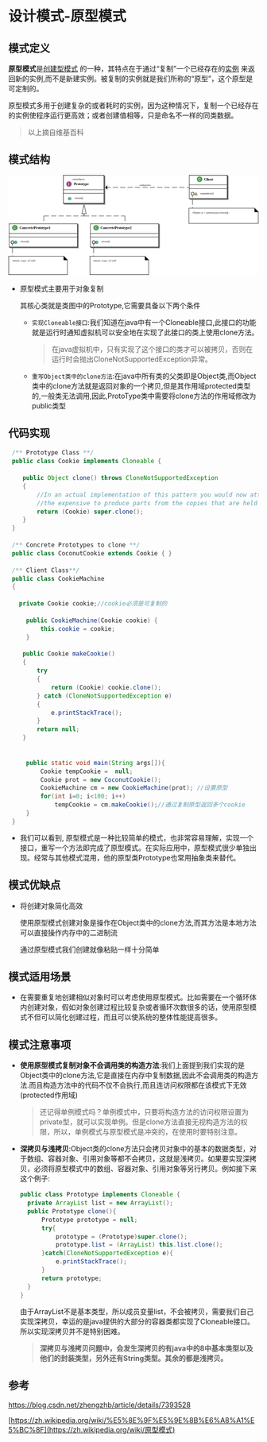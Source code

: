 # 设计模式-原型模式

## 模式定义

**原型模式**是[创建型模式](https://zh.wikipedia.org/wiki/創建型模式) 的一种，其特点在于通过“复制”一个已经存在的[实例](https://zh.wikipedia.org/wiki/实例) 来返回新的实例,而不是新建实例。被复制的实例就是我们所称的“原型”，这个原型是可定制的。

原型模式多用于创建复杂的或者耗时的实例，因为这种情况下，复制一个已经存在的实例使程序运行更高效；或者创建值相等，只是命名不一样的同类数据。

> 以上摘自维基百科

## 模式结构

![](https://raw.githubusercontent.com/catwithtudou/photo/master/600px-Prototype_UML.svg.png)

- 原型模式主要用于对象复制

  其核心类就是类图中的Prototype,它需要具备以下两个条件

    - `实现Cloneable接口`:我们知道在java中有一个Cloneable接口,此接口的功能就是运行时通知虚拟机可以安全地在实现了此接口的类上使用clone方法。

      > 在java虚拟机中，只有实现了这个接口的类才可以被拷贝，否则在运行时会抛出CloneNotSupportedException异常。

    - `重写Object类中的clone方法`:在java中所有类的父类即是Object类,而Object类中的clone方法就是返回对象的一个拷贝,但是其作用域protected类型的,一般类无法调用,因此,ProtoType类中需要将clone方法的作用域修改为public类型

## 代码实现

```java
 /** Prototype Class **/
 public class Cookie implements Cloneable {
   
    public Object clone() throws CloneNotSupportedException
    {
        //In an actual implementation of this pattern you would now attach references to
        //the expensive to produce parts from the copies that are held inside the prototype.
        return (Cookie) super.clone();
    }
 }
 
 /** Concrete Prototypes to clone **/
 public class CoconutCookie extends Cookie { }
 
 /** Client Class**/
 public class CookieMachine
 {
 
   private Cookie cookie;//cookie必须是可复制的
 
     public CookieMachine(Cookie cookie) { 
         this.cookie = cookie; 
     } 

    public Cookie makeCookie()
    {
        try
        {
            return (Cookie) cookie.clone();
        } catch (CloneNotSupportedException e)
        {
            e.printStackTrace();
        }
        return null;
    } 

 
     public static void main(String args[]){ 
         Cookie tempCookie =  null; 
         Cookie prot = new CoconutCookie(); 
         CookieMachine cm = new CookieMachine(prot); //设置原型
         for(int i=0; i<100; i++) 
             tempCookie = cm.makeCookie();//通过复制原型返回多个cookie 
     } 
 }
```

- 我们可以看到, 原型模式是一种比较简单的模式，也非常容易理解，实现一个接口，重写一个方法即完成了原型模式。在实际应用中，原型模式很少单独出现。经常与其他模式混用，他的原型类Prototype也常用抽象类来替代。

## 模式优缺点

- 将创建对象简化高效

  使用原型模式创建对象是操作在Object类中的clone方法,而其方法是本地方法可以直接操作内存中的二进制流

  通过原型模式我们创建就像粘贴一样十分简单

## 模式适用场景

- 在需要重复地创建相似对象时可以考虑使用原型模式。比如需要在一个循环体内创建对象，假如对象创建过程比较复杂或者循环次数很多的话，使用原型模式不但可以简化创建过程，而且可以使系统的整体性能提高很多。

## 模式注意事项

- **使用原型模式复制对象不会调用类的构造方法**:我们上面提到我们实现的是Object类中的clone方法,它是直接在内存中复制数据,因此不会调用类的构造方法.而且构造方法中的代码不仅不会执行,而且连访问权限都在该模式下无效(protected作用域)

  > 还记得单例模式吗？单例模式中，只要将构造方法的访问权限设置为private型，就可以实现单例。但是clone方法直接无视构造方法的权限，所以，单例模式与原型模式是冲突的，在使用时要特别注意。



- **深拷贝与浅拷贝**:Object类的clone方法只会拷贝对象中的基本的数据类型，对于数组、容器对象、引用对象等都不会拷贝，这就是浅拷贝。如果要实现深拷贝，必须将原型模式中的数组、容器对象、引用对象等另行拷贝。例如接下来这个例子:

  ```java
  public class Prototype implements Cloneable {
  	private ArrayList list = new ArrayList();
  	public Prototype clone(){
  		Prototype prototype = null;
  		try{
  			prototype = (Prototype)super.clone();
  			prototype.list = (ArrayList) this.list.clone();
  		}catch(CloneNotSupportedException e){
  			e.printStackTrace();
  		}
  		return prototype; 
  	}
  }
  ```

  由于ArrayList不是基本类型，所以成员变量list，不会被拷贝，需要我们自己实现深拷贝，幸运的是java提供的大部分的容器类都实现了Cloneable接口。所以实现深拷贝并不是特别困难。

  > **深拷贝与浅拷贝问题中，会发生深拷贝的有java中的8中基本类型以及他们的封装类型，另外还有String类型。其余的都是浅拷贝。**

## 参考

https://blog.csdn.net/zhengzhb/article/details/7393528

[https://zh.wikipedia.org/wiki/%E5%8E%9F%E5%9E%8B%E6%A8%A1%E5%BC%8F](https://zh.wikipedia.org/wiki/原型模式)

